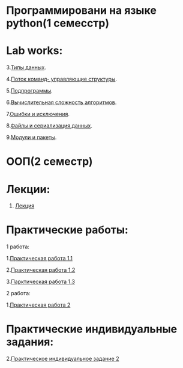 # Программировани на языке python(1 семесстр)

# Lab works:

3.[Типы данных](Labprog3.ipynb).

4.[Поток команд- управляющие структуры](Lab4prog.ipynb).

5.[Подпрограммы](popov_lablab5.ipynb).

6.[Вычислительная сложность алгоритмов](Копия_блокнота_%22popov_lablabb6_ipynb%22.ipynb).

7.[Ошибки и исключения](Lab7.ipynb).

8.[Файлы и сериализация данных]().

9.[Модули и пакеты]().

# ООП(2 семестр) 

# Лекции:

1. [Лекция](лекция.ipynb)

# Практические работы:

1 работа:

1.[Практическая работа 1.1](1_1_practi.ipynb)

2.[Практическая работа 1.2](1_2ppv.ipynb)

3.[Парктическая работа 1.3](1_3lab.ipynb)

2 работа:

1.[Практическая работа 2](lab2ppv.ipynb)
# Практические индивидуальные задания:
2.[Практическое индивидуальное задание 2]()
